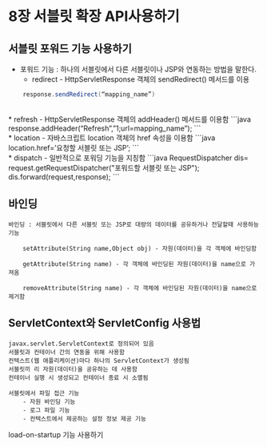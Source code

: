 # 8장 서블릿 확장 API사용하기

## 서블릿 포워드 기능 사용하기   
* 포워드 기능 : 하나의 서블릿에서 다른 서블릿이나 JSP와 연동하는 방법을 말한다.    	
	* redirect - HttpServletResponse 객체의 sendRedirect() 메서드를 이용   
```java
	response.sendRedirect(“mapping_name”)   
```

<br>
* refresh - HttpServletResponse 객체의 addHeader() 메서드를 이용함
```java
	response.addHeader(“Refresh”,”1;url=mapping_name”);  
```

<br>
* location - 자바스크립트 location 객체의 href 속성을 이용함
```java
	location.href=’요청할 서블릿 또는 JSP’;
```

<br>
* dispatch - 일반적으로 포워딩 기능을 지칭함
```java
	RequestDispatcher dis= request.getRequestDispatcher("포워드할 서블릿 또는 JSP");
	dis.forward(request,response);
```

## 바인딩 


	바인딩 : 서블릿에서 다른 서블릿 또는 JSP로 대량의 데이터를 공유하거나 전달할때 사용하능 기능 
	
		setAttribute(String name,Object obj) - 자원(데이터)을 각 객체에 바인딩함
		
		getAttribute(String name) - 각 객체에 바인딩된 자원(데이터)을 name으로 가져옴

		removeAttribute(String name) - 각 객체에 바인딩된 자원(데이터)을 name으로 제거함
		
		
## ServletContext와 ServletConfig 사용법   

	javax.servlet.ServletContext로 정의되어 있음
	서블릿과 컨테이너 간의 연동을 위해 사용함
	컨텍스트(웹 애플리케이션)마다 하나의 ServletContext가 생성됨
	서블릿끼 리 자원(데이터)을 공유하는 데 사용함
	컨테이너 실행 시 생성되고 컨테이너 종료 시 소멸됨

 	서블릿에서 파일 접근 기능
		- 자원 바인딩 기능
		- 로그 파일 기능
		- 컨텍스트에서 제공하는 설정 정보 제공 기능

load-on-startup 기능 사용하기    
